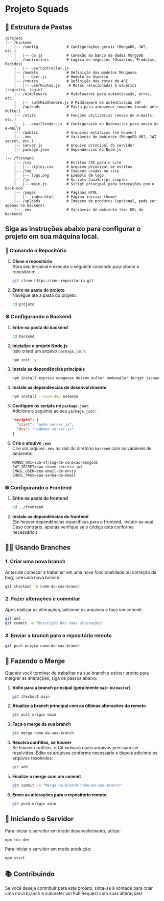 # Projeto Squads

## 📂 Estrutura de Pastas

```plaintext
/projeto
|-- /backend
    |-- /config             # Configurações gerais (MongoDB, JWT, etc.)
    |   |-- db.js           # Conexão ao banco de dados MongoDB
    |-- /controllers        # Lógica de negócios (Usuários, Produtos, Pedidos)
    |   |-- userController.js
    |-- /models             # Definição dos modelos Mongoose
    |   |-- User.js         # Modelo do Usuário
    |-- /routes             # Definição das rotas da API
    |   |-- userRoutes.js    # Rotas relacionadas a usuários (registro, login)
    |-- /middleware         # Middlewares para autenticação, erros, etc.
    |   |-- authMiddleware.js # Middleware de autenticação JWT
    |-- /uploads            # Pasta para armazenar imagens (usada pelo Multer)
    |-- /utils              # Funções utilitárias (envio de e-mails, etc.)
    |   |-- emailSender.js  # Configuração do Nodemailer para envio de e-mails
    |-- /public             # Arquivos estáticos (se houver)
    |-- .env                # Variáveis de ambiente (MongoDB URI, JWT secret, etc.)
    |-- server.js           # Arquivo principal do servidor
    |-- package.json        # Dependências do Node.js

|-- /frontend
    |-- /css                # Estilos CSS para o site
    |   |-- styles.css      # Arquivo principal de estilos
    |-- /img                # Imagens usadas no site
    |   |-- logo.png        # Exemplo de logo
    |-- /js                 # Scripts JavaScript simples
    |   |-- main.js         # Script principal para interações com o back-end
    |-- /pages              # Páginas HTML
    |   |-- index.html      # Página inicial (home)
    |-- /uploads            # Imagens de produtos (opcional, pode ser apenas no backend)
    |-- .env                # Variáveis de ambiente (ex: URL do backend)
```

## Siga as instruções abaixo para configurar o projeto em sua máquina local.

### 🔄 Clonando o Repositório

1. **Clone o repositório**  
   Abra seu terminal e execute o seguinte comando para clonar o repositório:

   ```bash
   git clone https://seu-repositorio.git
   ```

2. **Entre na pasta do projeto**  
   Navegue até a pasta do projeto:

   ```bash
   cd projeto
   ```

### ⚙️ Configurando o Backend

1. **Entre na pasta do backend**

   ```bash
   cd backend
   ```

2. **Inicialize o projeto Node.js**  
   Isso criará um arquivo `package.json`:

   ```bash
   npm init -y
   ```

3. **Instale as dependências principais**

   ```bash
   npm install express mongoose dotenv multer nodemailer bcrypt jsonwebtoken
   ```

4. **Instale as dependências de desenvolvimento**

   ```bash
   npm install --save-dev nodemon
   ```

5. **Configure os scripts no `package.json`**  
   Adicione o seguinte ao seu `package.json`:

   ```json
   "scripts": {
     "start": "node server.js",
     "dev": "nodemon server.js"
   }
   ```

6. **Crie o arquivo `.env`**  
   Crie um arquivo `.env` na raiz do diretório `backend` com as variáveis de ambiente:

   ```
   MONGO_URI=sua-string-de-conexao-mongodb
   JWT_SECRET=sua-chave-secreta-jwt
   EMAIL_USER=seu-email-de-envio
   EMAIL_PASS=sua-senha-de-email
   ```

### 🌐 Configurando o Frontend

1. **Entre na pasta do frontend**

   ```bash
   cd ../frontend
   ```

2. **Instale as dependências do frontend**  
   (Se houver dependências específicas para o frontend, instale-as aqui. Caso contrário, apenas verifique se o código está conforme necessário.)

## 🧑‍💻 Usando Branches

### 1. **Criar uma nova branch**

Antes de começar a trabalhar em uma nova funcionalidade ou correção de bug, crie uma nova branch:

```bash
git checkout -b nome-da-sua-branch
```

### 2. **Fazer alterações e commitar**

Após realizar as alterações, adicione os arquivos e faça um commit:

```bash
git add .
git commit -m "Descrição das suas alterações"
```

### 3. **Enviar a branch para o repositório remoto**

```bash
git push origin nome-da-sua-branch
```

## 🔄 Fazendo o Merge

Quando você terminar de trabalhar na sua branch e estiver pronto para integrar as alterações, siga os passos abaixo:

1. **Volte para a branch principal (geralmente `main` ou `master`)**

   ```bash
   git checkout main
   ```

2. **Atualize a branch principal com as últimas alterações do remoto**

   ```bash
   git pull origin main
   ```

3. **Faça o merge da sua branch**

   ```bash
   git merge nome-da-sua-branch
   ```

4. **Resolva conflitos, se houver**  
   Se houver conflitos, o Git indicará quais arquivos precisam ser resolvidos. Edite os arquivos conforme necessário e depois adicione os arquivos resolvidos:

   ```bash
   git add .
   ```

5. **Finalize o merge com um commit**

   ```bash
   git commit -m "Merge da branch nome-da-sua-branch"
   ```

6. **Envie as alterações para o repositório remoto**

   ```bash
   git push origin main
   ```

## 🚀 Iniciando o Servidor

Para iniciar o servidor em modo desenvolvimento, utilize:

```bash
npm run dev
```

Para iniciar o servidor em modo produção:

```bash
npm start
```

## 📚 Contribuindo

Se você deseja contribuir para este projeto, sinta-se à vontade para criar uma nova branch e submeter um Pull Request com suas alterações!


